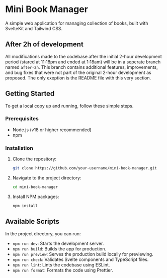 # Mini Book Manager

A simple web application for managing collection of books, built with SvelteKit and Tailwind CSS.

## After 2h of development
All modifications made to the codebase after the initial 2-hour development period (stared at 11:18pm and ended at 1:18am) will be in a seperate branch named `after-2h`. This branch contains additional features, improvements, and bug fixes that were not part of the original 2-hour development as proposed. The only exeption is the README file with this very section.

## Getting Started

To get a local copy up and running, follow these simple steps.

### Prerequisites

-   Node.js (v18 or higher recommended)
-   npm

### Installation

1.  Clone the repository:
    ```sh
    git clone https://github.com/your-username/mini-book-manager.git
    ```
2.  Navigate to the project directory:
    ```sh
    cd mini-book-manager
    ```
3.  Install NPM packages:
    ```sh
    npm install
    ```

## Available Scripts

In the project directory, you can run:

-   `npm run dev`: Starts the development server.
-   `npm run build`: Builds the app for production.
-   `npm run preview`: Serves the production build locally for previewing.
-   `npm run check`: Validates Svelte components and TypeScript files.
-   `npm run lint`: Lints the codebase using ESLint.
-   `npm run format`: Formats the code using Prettier.